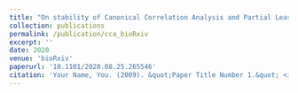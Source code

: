 ```yaml
---
title: "On stability of Canonical Correlation Analysis and Partial Least Squares with application to brain-behavior associations"
collection: publications
permalink: /publication/cca_bioRxiv
excerpt: ''
date: 2020
venue: 'bioRxiv'
paperurl: '10.1101/2020.08.25.265546'
citation: 'Your Name, You. (2009). &quot;Paper Title Number 1.&quot; <i>Journal 1</i>. 1(1).'
---
```

